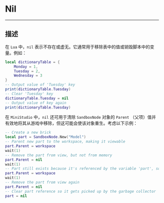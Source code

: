 # Nil

------------------------------------------------------------------------------------------
## 描述

在 `Lua` 中，`nil` 表示不存在或虚无。它通常用于移除表中的值或销毁脚本中的变量。例如：

```lua
local dictionaryTable = {
	Monday = 1,
	Tuesday = 2,
	Wednesday = 3
}
-- Output value of 'Tuesday' key
print(dictionaryTable.Tuesday)
-- Clear 'Tuesday' key
dictionaryTable.Tuesday = nil
-- Output value of key again
print(dictionaryTable.Tuesday)
```

在 `MiniStudio` 中，`nil` 还可用于清除 `SandboxNode` 对象的 `Parent` （父项）值并有效地将其从游戏中移除，但这可能会使该对象重生。考虑以下示例：

```lua
-- Create a new brick
local part = SandboxNode.New("Model")
-- Parent new part to the workspace, making it viewable
part.Parent = workspace 
wait(1)
-- Remove the part from view, but not from memory
part.Parent = nil
wait(1)
-- Part still exists because it's referenced by the variable 'part', so it can be returned to view
part.Parent = workspace 
wait(1)
-- Remove the part from view again
part.Parent = nil
-- Clear part reference so it gets picked up by the garbage collector
part = nil
```